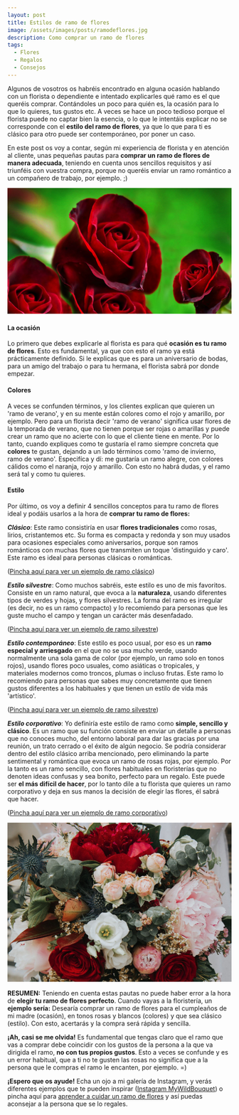 ```yaml
---
layout: post
title: Estilos de ramo de flores
image: /assets/images/posts/ramodeflores.jpg 
description: Como comprar un ramo de flores
tags:
  - Flores
  - Regalos
  - Consejos
---
```


Algunos de vosotros os habréis encontrado en alguna ocasión hablando con un florista o dependiente e intentado explicarles qué ramo es el que queréis comprar. Contándoles un poco para quién es, la ocasión para lo que lo quieres, tus gustos etc. A veces se hace un poco tedioso porque el florista puede no captar bien la esencia, o lo que le intentáis explicar no se corresponde con el **estilo del ramo de flores**, ya que lo que para ti es clásico para otro puede ser contemporáneo, por poner un caso.

En este post os voy a contar, según mi experiencia de florista y en atención al cliente, unas pequeñas pautas para **comprar un ramo de flores de manera adecuada**, teniendo en cuenta unos sencillos requisitos y así triunféis con vuestra compra, porque no queréis enviar un ramo romántico a un compañero de trabajo, por ejemplo. ;)

![Significado de las flores](/assets/images/posts/significado-de-las-flores.jpg)


#### La ocasión

Lo primero que debes explicarle al florista es para qué **ocasión es tu ramo de flores**. Esto es fundamental, ya que con esto el ramo ya está prácticamente definido. Si le explicas que es para un aniversario de bodas, para un amigo del trabajo o para tu hermana, el florista sabrá por donde empezar.




#### Colores

A veces se confunden términos, y los clientes explican que quieren un 'ramo de verano', y en su mente están colores como el rojo y amarillo, por ejemplo. Pero para un florista decir 'ramo de verano' significa usar flores de la temporada de verano, que no tienen porque ser rojas o amarillas y puede crear un ramo que no acierte con lo que el cliente tiene en mente. Por lo tanto, cuando expliques como te gustaría el ramo siempre concreta que **colores** te gustan, dejando a un lado términos como 'ramo de invierno, ramo de verano'. Especifíca y dí: me gustaría un ramo alegre, con colores cálidos como el naranja, rojo y amarillo. Con esto no habrá dudas, y el ramo será tal y como tu quieres.




#### Estilo

Por último, os voy a definir 4 sencillos conceptos para tu ramo de flores ideal y podáis usarlos a la hora de **comprar tu ramo de flores:**

_**Clásico**_: Este ramo consistiría en usar **flores tradicionales** como rosas, lirios, cristantemos etc. Su forma es compacta y redonda y son muy usados para ocasiones especiales como aniversarios, porque son ramos románticos con muchas flores que transmiten un toque 'distinguido y caro'. Este ramo es ideal para personas clásicas o románticas.

([Pincha aquí para ver un ejemplo de ramo clásico](https://www.instagram.com/p/BGzLTpkG4kc/?taken-by=mywildbouquet))



_**Estilo silvestre**_: Como muchos sabréis, este estilo es uno de mis favoritos. Consiste en un ramo natural, que evoca a la **naturaleza**, usando diferentes tipos de verdes y hojas, y flores silvestres. La forma del ramo es irregular (es decir, no es un ramo compacto) y lo recomiendo para personas que les guste mucho el campo y tengan un carácter más desenfadado.

([Pincha aquí para ver un ejemplo de ramo silvestre](https://www.instagram.com/p/BLthZTghdSq/?taken-by=mywildbouquet))



_**Estilo contemporáneo**_: Este estilo es poco usual, por eso es un **ramo especial y arriesgado** en el que no se usa mucho verde, usando normalmente una sola gama de color (por ejemplo, un ramo solo en tonos rojos), usando flores poco usuales, como asiáticas o tropicales, y materiales modernos como troncos, plumas o incluso frutas. Este ramo lo recomiendo para personas que sabes muy concretamente que tienen gustos diferentes a los habituales y que tienen un estilo de vida más 'artístico'.

([Pincha aquí para ver un ejemplo de ramo silvestre](https://www.instagram.com/p/_CrnJpm4rv/?taken-by=mywildbouquet))



_**Estilo corporativo**_: Yo definiría este estilo de ramo como **simple, sencillo y clásico**. Es un ramo que su función consiste en enviar un detalle  a personas que no conoces mucho, del entorno laboral para dar las gracias por una reunión, un trato cerrado o el éxito de algún negocio. Se podría considerar dentro del estilo clásico arriba mencionado, pero eliminando la parte sentimental y romántica que evoca un ramo de rosas rojas, por ejemplo. Por la tanto es un ramo sencillo, con flores habituales en floristerías que no denoten ideas confusas y sea bonito, perfecto para un regalo. Este puede ser **el más difícil de hacer**, por lo tanto dile a tu florista que quieres un ramo corporativo y deja en sus manos la decisión de elegir las flores, él sabrá que hacer.

([Pincha aquí para ver un ejemplo de ramo corporativo](https://www.instagram.com/p/BM3aq1SBBUr/?taken-by=mywildbouquet))



![Significado de las flores](/assets/images/posts/significado-de-las-flores-2.jpg) 


**RESUMEN:** Teniendo en cuenta estas pautas no puede haber error a la hora de **elegir tu ramo de flores perfecto**.
Cuando vayas a la floristería, un **ejemplo sería:** Desearía comprar un ramo de flores para el cumpleaños de mi madre (ocasión), en tonos rosas y blancos (colores) y que sea clásico (estilo). Con esto, acertarás y la compra será rápida y sencilla. 

**¡Ah, casi se me olvida!** Es fundamental que tengas claro que el ramo que vas a comprar debe coincidir con los gustos de la persona a la que va dirigida el ramo, **no con tus propios gustos**. Esto a veces se confunde y es un error habitual, que a ti no te gusten las rosas no significa que a la persona que le compras el ramo le encanten, por ejemplo. =)


**¡Espero que os ayude!** Echa un ojo a mi galería de Instagram, y verás diferentes ejemplos que te pueden inspirar ([Instagram MyWildBouquet](https://www.instagram.com/mywildbouquet/)) o pincha aquí para [aprender a cuidar un ramo de flores](/blog/como-cuidar-un-ramo-de-flores) y así puedas aconsejar a la persona que se lo regales.
 

